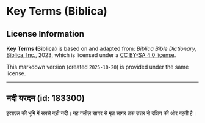 # Key Terms (Biblica)

## License Information

**Key Terms (Biblica)** is based on and adapted from: _Biblica Bible Dictionary_, [Biblica, Inc.](https://www.biblica.com/), 2023, which is licensed under a [CC BY-SA 4.0 license](https://creativecommons.org/licenses/by-sa/4.0/legalcode.en).

This markdown version (created `2025-10-20`) is provided under the same license.



--------------------------------

## नदी यरदन (id: 183300)

इस्राएल की भूमि में सबसे बड़ी नदी। यह गलील सागर से मृत सागर तक उत्तर से दक्षिण की ओर बहती है।


